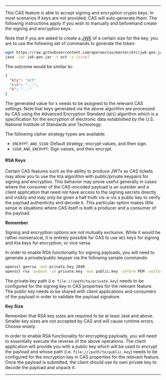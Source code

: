 <hr>

<p/>

This CAS feature is able to accept signing and encryption crypto keys. In most scenarios if keys are not provided, CAS will
auto-generate them. The following instructions apply if you wish to manually and beforehand create the signing and encryption keys.

Note that if you are asked to create a <a href="https://tools.ietf.org/html/rfc7517">JWK</a> of a certain size for the key, you are to use
the following set of commands to generate the token:

```bash
wget https://raw.githubusercontent.com/apereo/cas/master/etc/jwk-gen.jar
java -jar jwk-gen.jar -t oct -s [size]
```


The outcome would be similar to:

```json
{
  "kty": "oct"
  "kid": "...",
  "k": "..."
}
```

The generated value for `k` needs to be assigned to the relevant CAS settings. Note that keys generated via
the above algorithm are processed by CAS using the Advanced Encryption Standard (`AES`) algorithm which is a
specification for the encryption of electronic data established by the U.S. National Institute of Standards and Technology.

The following cipher strategy types are available:

- `ENCRYPT_AND_SIGN`: Default strategy; encrypt values, and then sign.
- `SIGN_AND_ENCRYPT`: Sign values, and then encrypt.

#### RSA Keys

Certain CAS features such as the ability to produce JWTs as CAS tickets
may allow you to use the `RSA` algorithm with public/private keypairs for signing and encryption. This
behavior may prove useful generally in cases where the consumer of the CAS-encoded payload is an
outsider and a client application that need not have access to the signing secrets directly and
visibly and may only be given a half truth vis-a-vis a public key to verify the payload authenticity
and decode it. This particular option makes little sense in situations where CAS itself is both
a producer and a consumer of the payload.

<div class="alert alert-info mt-3"><strong>Remember</strong><p>Signing and encryption options are not 
mutually exclusive. While it would be rather nonsensical, it is entirely possible for CAS to 
use <code>AES</code> keys for signing and <code>RSA</code> keys for encryption, or vice versa.</p></div>

In order to enable RSA functionality for signing payloads, you will need to
generate a private/public keypair via the following sample commands:

```bash
openssl genrsa -out private.key 2048
openssl rsa -pubout -in private.key -out public.key -inform PEM -outform DER
```

The private key path (i.e. `file:///path/to/private.key`) needs to be configured for the
signing key in CAS properties for the relevant feature. The public key needs to be shared
with client applications and consumers of the payload in order to validate the payload signature.

<div class="alert alert-info mt-3"><strong>Key Size</strong><p>Remember that RSA key sizes 
are required to be at least <code>2048</code> and above. Smaller key sizes are not 
accepted by CAS and will cause runtime errors. Choose wisely.</p></div>

In order to enable RSA functionality for encrypting payloads, you will need to essentially
execute the reverse of the above operations. The client application will provide you with
a public key which will be used to encrypt the payload and whose path (i.e. `file:///path/to/public.key`)
needs to be configured for the encryption key in CAS properties for the relevant feature.
Once the payload is submitted, the client should use its own private key to decode the payload and unpack it.

<hr>


